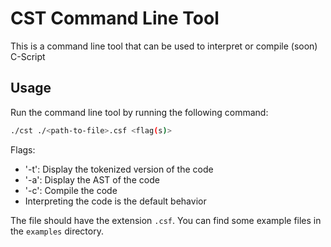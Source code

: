 <!-- This doc is to describe the cst command line tool -->
# CST Command Line Tool
This is a command line tool that can be used to interpret or compile (soon) C-Script

## Usage
Run the command line tool by running the following command:
```bash
./cst ./<path-to-file>.csf <flag(s)>
```
<!-- explain the flags -->
Flags:
- '-t': Display the tokenized version of the code
- '-a': Display the AST of the code
- '-c': Compile the code
- Interpreting the code is the default behavior

The file should have the extension `.csf`. You can find some example files in the `examples` directory.
